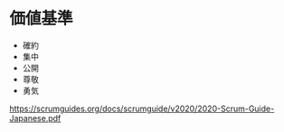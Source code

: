 # 価値基準

-   確約
-   集中
-   公開
-   尊敬
-   勇気

https://scrumguides.org/docs/scrumguide/v2020/2020-Scrum-Guide-Japanese.pdf
